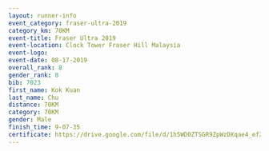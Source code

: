 ```yaml
---
layout: runner-info 
event_category: fraser-ultra-2019 
category_km: 70KM 
event-title: Fraser Ultra 2019 
event-location: Clock Tower Fraser Hill Malaysia 
event-logo: 
event-date: 08-17-2019 
overall_rank: 8
gender_rank: 8
bib: 7023
first_name: Kok Kuan
last_name: Chu
distance: 70KM
category: 70KM
gender: Male
finish_time: 9-07-35
certificate: https://drive.google.com/file/d/1h5WD0ZTSGR9ZpWzDXqae4_ef2QEyLBVA/view?usp=sharing
---
```

